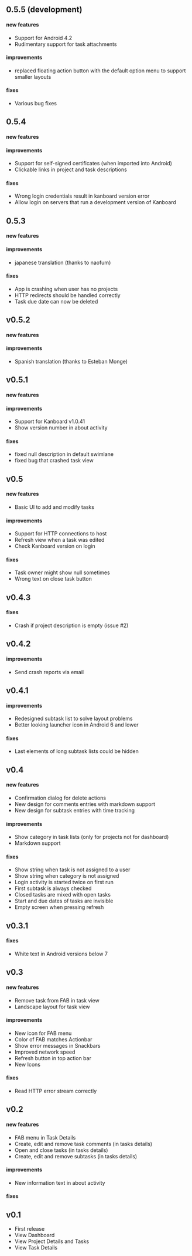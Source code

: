 ## 0.5.5 (development)
#### new features
* Support for Android 4.2
* Rudimentary support for task attachments

#### improvements
* replaced floating action button with the default option menu to support smaller layouts

#### fixes
* Various bug fixes

## 0.5.4
#### new features

#### improvements
* Support for self-signed certificates (when imported into Android)
* Clickable links in project and task descriptions

#### fixes
* Wrong login credentials result in kanboard version error
* Allow login on servers that run a development version of Kanboard

## 0.5.3
#### new features

#### improvements
* japanese translation (thanks to naofum)

#### fixes
* App is crashing when user has no projects
* HTTP redirects should be handled correctly
* Task due date can now be deleted

## v0.5.2
#### new features

#### improvements
* Spanish translation (thanks to Esteban Monge)

## v0.5.1
#### new features

#### improvements
* Support for Kanboard v1.0.41
* Show version number in about activity

#### fixes
* fixed null description in default swimlane
* fixed bug that crashed task view

## v0.5
#### new features
* Basic UI to add and modify tasks

#### improvements
* Support for HTTP connections to host
* Refresh view when a task was edited
* Check Kanboard version on login

#### fixes
* Task owner might show null sometimes
* Wrong text on close task button

## v0.4.3
#### fixes
* Crash if project description is empty (issue #2)

## v0.4.2
#### improvements
* Send crash reports via email


## v0.4.1
#### improvements
* Redesigned subtask list to solve layout problems
* Better looking launcher icon in Android 6 and lower

#### fixes
* Last elements of long subtask lists could be hidden

## v0.4
#### new features
* Confirmation dialog for delete actions
* New design for comments entries with markdown support
* New design for subtask entries with time tracking

#### improvements
* Show category in task lists (only for projects not for dashboard)
* Markdown support

#### fixes
* Show string when task is not assigned to a user
* Show string when category is not assigned
* Login activity is started twice on first run
* First subtask is always checked
* Closed tasks are mixed with open tasks
* Start and due dates of tasks are invisible
* Empty screen when pressing refresh

## v0.3.1
#### fixes
* White text in Android versions below 7

## v0.3
#### new features
* Remove task from FAB in task view
* Landscape layout for task view

#### improvements
* New icon for FAB menu
* Color of FAB matches Actionbar
* Show error messages in Snackbars
* Improved network speed
* Refresh button in top action bar
* New Icons

#### fixes
* Read HTTP error stream correctly

## v0.2
#### new features
* FAB menu in Task Details
* Create, edit and remove task comments (in tasks details)
* Open and close tasks (in tasks details)
* Create, edit and remove subtasks (in tasks details)

#### improvements
* New information text in about activity

#### fixes

## v0.1
* First release
* View Dashboard
* View Project Details and Tasks
* View Task Details
